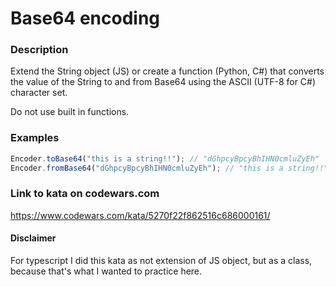 # Base64 encoding

### Description
Extend the String object (JS) or create a function (Python, C#) that converts the value of the String to and from Base64 using the ASCII (UTF-8 for C#) character set.

Do not use built in functions.

### Examples
```typescript
Encoder.toBase64("this is a string!!"); // "dGhpcyBpcyBhIHN0cmluZyEh"
Encoder.fromBase64("dGhpcyBpcyBhIHN0cmluZyEh"); // "this is a string!!"
```

### Link to kata on codewars.com
https://www.codewars.com/kata/5270f22f862516c686000161/

#### Disclaimer
For typescript I did this kata as not extension of JS object, but as a class, because that's what I wanted to practice here.
